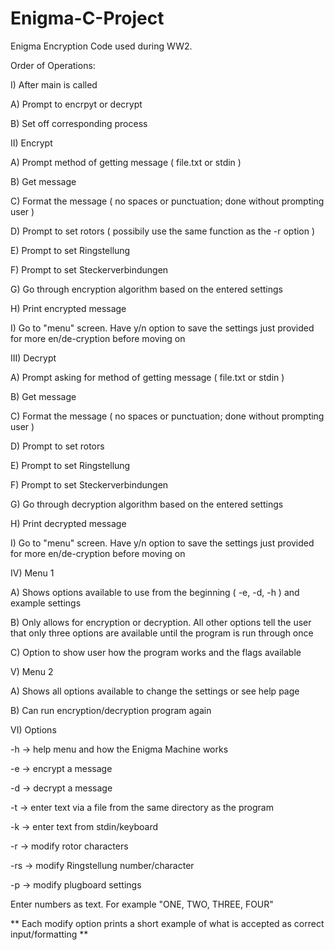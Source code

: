# Enigma-C-Project
Enigma Encryption Code used during WW2.


Order of Operations: 

I) After main is called

  A) Prompt to encrpyt or decrypt
  
  B) Set off corresponding process 
  
 
 
II) Encrypt 

  A) Prompt method of getting message ( file.txt or stdin )
  

  B) Get message 
  
  C) Format the message ( no spaces or punctuation; done without prompting user )
  
  D) Prompt to set rotors ( possibily use the same function as the -r option )
  
  E) Prompt to set Ringstellung
  
  F) Prompt to set Steckerverbindungen
  
  G) Go through encryption algorithm based on the entered settings
  
  H) Print encrypted message
  
  I) Go to "menu" screen. Have y/n option to save the settings just provided for more en/de-cryption before moving on
  
  

III) Decrypt
  
  A) Prompt asking for method of getting message ( file.txt or stdin )
  
  B) Get message 
  
  C) Format the message ( no spaces or punctuation; done without prompting user )
  
  D) Prompt to set rotors 
  
  E) Prompt to set Ringstellung 
  
  F) Prompt to set Steckerverbindungen
  
  G) Go through decryption algorithm based on the entered settings
  
  H) Print decrypted message 
  
  I) Go to "menu" screen. Have y/n option to save the settings just provided for more en/de-cryption before moving on
  
  

IV) Menu 1
  
  A) Shows options available to use from the beginning ( -e, -d, -h ) and example settings
  
  B) Only allows for encryption or decryption. All other options tell the user that only three options are available until the program        is run through once
  
  C) Option to show user how the program works and the flags available 
  
  

V) Menu 2
  
  A) Shows all options available to change the settings or see help page
  
  B) Can run encryption/decryption program again 
  
  
  

VI) Options
  
  -h -> help menu and how the Enigma Machine works
  
  -e -> encrypt a message
  
  -d -> decrypt a message
  
  -t -> enter text via a file from the same directory as the program
  
  -k -> enter text from stdin/keyboard
  
  -r -> modify rotor characters
  
  -rs -> modify Ringstellung number/character
  
  -p -> modify plugboard settings
  
  Enter numbers as text. For example "ONE, TWO, THREE, FOUR" 
  
  ** Each modify option prints a short example of what is accepted as correct 
    input/formatting ** 
  
  
  
